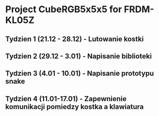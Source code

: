 # Project CubeRGB5x5x5 for FRDM-KL05Z

##  Tydzien 1 (21.12 - 28.12) - Lutowanie kostki
##  Tydzien 2 (29.12 - 3.01) - Napisanie biblioteki 
##  Tydzien 3 (4.01 - 10.01) - Napisanie prototypu snake 
##  Tydzien 4 (11.01-17.01) - Zapewnienie komunikacji pomiedzy kostka a klawiatura
